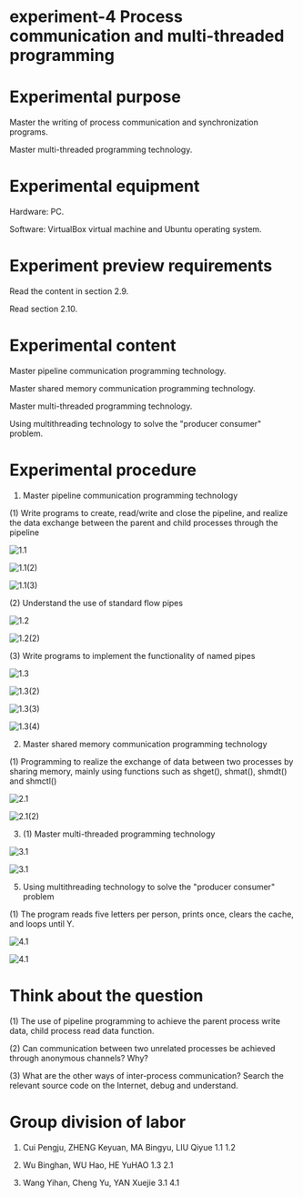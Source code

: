 # experiment-4 Process communication and multi-threaded programming
# Experimental purpose
  Master the writing of process communication and synchronization programs.
  
  Master multi-threaded programming technology.
# Experimental equipment
  Hardware: PC.
  
  Software: VirtualBox virtual machine and Ubuntu operating system.
  
# Experiment preview requirements
  Read the content in section 2.9.
  
  Read section 2.10.
# Experimental content
  Master pipeline communication programming technology.
  
  Master shared memory communication programming technology.
  
  Master multi-threaded programming technology.
  
  Using multithreading technology to solve the "producer consumer" problem.
# Experimental procedure
   1. Master pipeline communication programming technology
  
  (1)  Write programs to create, read/write and close the pipeline, and realize the data exchange between the parent and child processes through the pipeline
  
   ![1.1](README.assets/1.1.png)
   
   ![1.1(2)](README.assets/1.1(2).png) 
   
   ![1.1(3)](README.assets/1.1(3).png)
   
  (2)  Understand the use of standard flow pipes
  
   ![1.2](README.assets/1.2.png)
   
   ![1.2(2)](README.assets/1.2(2).png)
   
  (3)  Write programs to implement the functionality of named pipes
  
  ![1.3](README.assets/1.3.png)
  
  ![1.3(2)](README.assets/1.3(2).png)
  
  ![1.3(3)](README.assets/1.3(3).png)
  
  ![1.3(4)](README.assets/1.3(4).png)
  
  2. Master shared memory communication programming technology

  (1) Programming to realize the exchange of data between two processes by sharing memory, mainly using functions such as  shget(), shmat(), shmdt() and shmctl()
  
  ![2.1](README.assets/2.1.png)
  
  ![2.1(2)](README.assets/2.1(2).png)
  
  3. (1) Master multi-threaded programming technology

  ![3.1](README.assets/3.1.png)
  
  ![3.1](README.assets/3.1(2).png)

  5. Using multithreading technology to solve the "producer consumer" problem

  (1) The program reads five letters per person, prints once, clears the cache, and loops until Y.
  
  ![4.1](README.assets/4.1.png)
  
  ![4.1](README.assets/4.1(2).png)
  
# Think about the question
 (1) The use of pipeline programming to achieve the parent process write data, child process read data function.
 
 (2) Can communication between two unrelated processes be achieved through anonymous channels? Why?

 (3) What are the other ways of inter-process communication? Search the relevant source code on the Internet, debug and understand.



# Group division of labor
  1. Cui Pengju, ZHENG Keyuan, MA Bingyu, LIU Qiyue    1.1 1.2
     
  2. Wu Binghan, WU Hao, HE YuHAO                      1.3 2.1
     
  3. Wang Yihan, Cheng Yu, YAN Xuejie                  3.1 4.1
  
